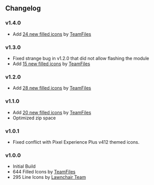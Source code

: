 ## Changelog

### v1.4.0
- Add [24 new filled icons](https://telegra.ph/Reserved-06-01 "New icons for version 1.4.0") by [TeamFiles](https://t.me/modulesrepo "Modules Repository | Team Files™")
### v1.3.0
- Fixed strange bug in v1.2.0 that did not allow flashing the module
- Add [15 new filled icons](https://telegra.ph/New-icons-for-version-130-05-11 "New icons for version 1.3.0") by [TeamFiles](https://t.me/modulesrepo "Modules Repository | Team Files™")

### v1.2.0
- Add [28 new filled icons](https://telegra.ph/Reserved-05-09 "New icons for version 1.2.0") by [TeamFiles](https://t.me/modulesrepo "Modules Repository | Team Files™")

### v1.1.0
- Add [20 new filled icons](https://telegra.ph/Reserved-04-14 "New icons for version 1.1.0") by [TeamFiles](https://t.me/modulesrepo "Modules Repository | Team Files™")
- Optimized zip space

### v1.0.1
- Fixed conflict with Pixel Experience Plus v412 themed icons.

### v1.0.0
- Initial Build
- 644 Filled Icons by [TeamFiles](https://t.me/modulesrepo "Modules Repository | Team Files™")
- 295 Line Icons by [Lawnchair Team](https://github.com/LawnchairLauncher/lawnicons "Lawnchair News")